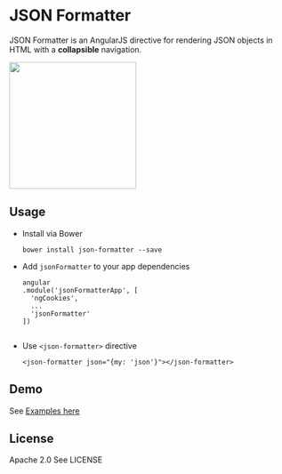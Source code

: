 # JSON Formatter
JSON Formatter is an AngularJS directive for rendering JSON objects in HTML with a **collapsible** navigation.

<img src="https://raw.githubusercontent.com/mohsen1/json-formatter/gh-pages/app/images/screenshot.png" width="228">

## Usage

* Install via Bower
  ```
  bower install json-formatter --save
  ```
* Add `jsonFormatter` to your app dependencies
  ```
  angular
  .module('jsonFormatterApp', [
    'ngCookies',
    ...
    'jsonFormatter'
  ])
    
  ```
* Use `<json-formatter>` directive
 
  ```
  <json-formatter json="{my: 'json'}"></json-formatter>
  ```

## Demo
See [Examples here](http://mohsenweb.com/json-formatter/dist/#examples) 


## License

Apache 2.0
See LICENSE 
